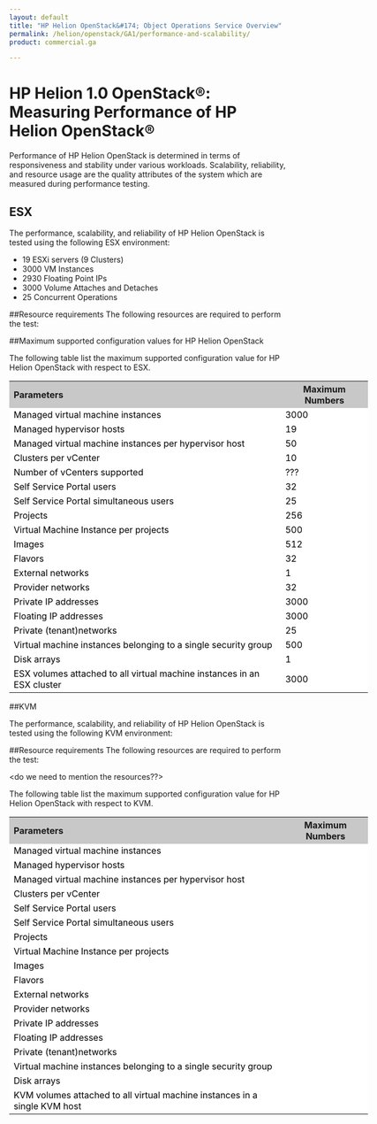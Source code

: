 ```yaml
---
layout: default
title: "HP Helion OpenStack&#174; Object Operations Service Overview"
permalink: /helion/openstack/GA1/performance-and-scalability/
product: commercial.ga

---
```

<!--PUBLISHED-->

<script>

function PageRefresh {
onLoad="window.refresh"
}

PageRefresh();

</script>

# HP Helion 1.0 OpenStack&#174;: Measuring Performance of HP Helion OpenStack&reg;

Performance of HP Helion OpenStack is determined in terms of responsiveness and stability under various workloads. Scalability, reliability, and resource usage are the quality attributes of the system which are measured during performance testing. 

## ESX
 
The performance, scalability, and reliability of HP Helion OpenStack is tested using the following ESX environment:


* 19 ESXi servers (9 Clusters)
* 3000 VM Instances
* 2930 Floating Point IPs
* 3000 Volume Attaches and Detaches
* 25 Concurrent Operations


##Resource requirements
The following resources are required to perform the test: <!-- do we need to mention the resources?? -->

##Maximum supported configuration values for HP Helion OpenStack

The following table list the maximum supported configuration value for HP Helion OpenStack with respect to ESX.

<table style="text-align: left; vertical-align: top; width:650px;">
<tr style="background-color: #C8C8C8;">
	<th>Parameters</th>
	<th><center>Maximum Numbers</center></th>
    </tr>
<tr style="background-color: white; color: black;">
	<td>Managed virtual machine instances  </td>
	<td>3000</td>
</tr>
<tr style="background-color: white; color: black;">
	<td>Managed hypervisor hosts 
</td>
	<td>19
</td>
</tr>
<tr style="background-color: white; color: black;">
	<td>Managed virtual machine instances per hypervisor host 
</td>
	<td>50</td>
</tr>
<tr style="background-color: white; color: black;">
	<td>Clusters per vCenter
</td>
	<td>10</td>
</tr>
<tr style="background-color: white; color: black;">
	<td>Number of vCenters supported
</td>
	<td>???</td>
</tr>
<tr style="background-color: white; color: black;">
	<td>Self Service Portal users
</td>
	<td>32</td>
</tr>
<tr style="background-color: white; color: black;">
	<td>Self Service Portal simultaneous   users 
</td>
	<td>25</td>
</tr>
<tr style="background-color: white; color: black;">
	<td>Projects
</td>
	<td>256</td>
</tr><tr style="background-color: white; color: black;">
	<td>Virtual Machine Instance per projects
</td>
	<td>500</td>
</tr><tr style="background-color: white; color: black;">
	<td>Images
</td>
	<td>512</td>
</tr><tr style="background-color: white; color: black;">
	<td>Flavors
</td>
	<td>32</td>
</tr><tr style="background-color: white; color: black;">
	<td>External networks
</td>
<td>1</td>
</tr>
</tr><tr style="background-color: white; color: black;">
	<td>Provider networks
</td>
	<td>32</td>
</tr>
<tr style="background-color: white; color: black;">
	<td>Private IP addresses
</td>
	<td>3000</td>
</tr>
</tr>
<tr style="background-color: white; color: black;">
	<td>Floating IP addresses
</td>
	<td>3000</td>
</tr>
</tr><tr style="background-color: white; color: black;">
	<td>Private (tenant)networks
</td>
	<td>25</td>

<tr style="background-color: white; color: black;">
	<td>Virtual machine instances belonging to a single security group
</td>
	<td>500</td>
</tr>
<tr style="background-color: white; color: black;">
	<td>Disk arrays
</td>
	<td>1</td>
</tr>
<tr style="background-color: white; color: black;">
	<td>ESX volumes attached to all virtual machine instances in an ESX cluster
</td>
	<td>3000</td>
</tr>
</table>


##KVM
 
The performance, scalability, and reliability of HP Helion OpenStack is tested using the following KVM environment:

<!-- **Please provide the details** -->


##Resource requirements
The following resources are required to perform the test:

<do we need to mention the resources??>



The following table list the maximum supported configuration value for HP Helion OpenStack with respect to KVM.

<table style="text-align: left; vertical-align: top; width:650px;">
<tr style="background-color: #C8C8C8;">
	<th>Parameters</th>
	<th><center>Maximum Numbers</center></th>
    </tr>
<tr style="background-color: white; color: black;">
	<td>Managed virtual machine instances  </td>
	<td></td>
</tr>
<tr style="background-color: white; color: black;">
	<td>Managed hypervisor hosts 
</td>
	<td>
</td>
</tr>
<tr style="background-color: white; color: black;">
	<td>Managed virtual machine instances per hypervisor host 
</td>
	<td></td>
</tr>
<tr style="background-color: white; color: black;">
	<td>Clusters per vCenter
</td>
	<td></td>
</tr>
</tr>
<tr style="background-color: white; color: black;">
	<td>Self Service Portal users
</td>
	<td></td>
</tr>
<tr style="background-color: white; color: black;">
	<td>Self Service Portal simultaneous   users 
</td>
	<td></td>
</tr>
<tr style="background-color: white; color: black;">
	<td>Projects
</td>
	<td></td>
</tr><tr style="background-color: white; color: black;">
	<td>Virtual Machine Instance per projects
</td>
	<td></td>
</tr><tr style="background-color: white; color: black;">
	<td>Images
</td>
	<td></td>
</tr><tr style="background-color: white; color: black;">
	<td>Flavors
</td>
	<td></td>
</tr><tr style="background-color: white; color: black;">
	<td>External networks
</td>
<td></td>
</tr>
</tr><tr style="background-color: white; color: black;">
	<td>Provider networks
</td>
	<td></td>
</tr>
<tr style="background-color: white; color: black;">
	<td>Private IP addresses
</td>
	<td></td>
</tr>
</tr>
<tr style="background-color: white; color: black;">
	<td>Floating IP addresses
</td>
	<td></td>
</tr>
</tr><tr style="background-color: white; color: black;">
	<td>Private (tenant)networks
</td>
	<td></td>

<tr style="background-color: white; color: black;">
	<td>Virtual machine instances belonging to a single security group
</td>
	<td></td>
</tr>
<tr style="background-color: white; color: black;">
	<td>Disk arrays
</td>
	<td></td>
</tr>
<tr style="background-color: white; color: black;">
	<td>KVM volumes attached to all virtual machine instances in a single KVM host
</td>
	<td></td>
</tr>
</table>





